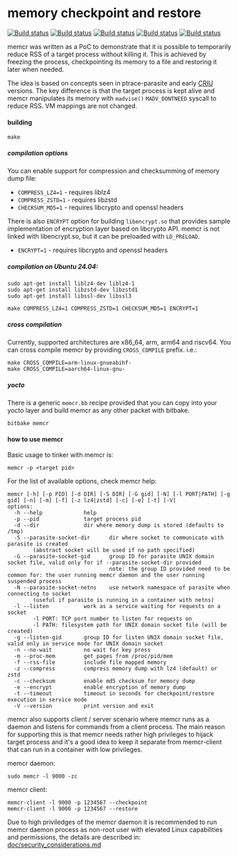 # memory checkpoint and restore

[![Build status](https://github.com/LibertyGlobal/memcr/actions/workflows/ci-x86_64.yml/badge.svg)](https://github.com/LibertyGlobal/memcr/actions/workflows/ci-x86_64.yml)
[![Build status](https://github.com/LibertyGlobal/memcr/actions/workflows/ci-arm.yml/badge.svg)](https://github.com/LibertyGlobal/memcr/actions/workflows/ci-arm.yml)
[![Build status](https://github.com/LibertyGlobal/memcr/actions/workflows/ci-arm64.yml/badge.svg)](https://github.com/LibertyGlobal/memcr/actions/workflows/ci-arm64.yml)
[![Build status](https://github.com/LibertyGlobal/memcr/actions/workflows/ci-riscv64.yml/badge.svg)](https://github.com/LibertyGlobal/memcr/actions/workflows/ci-riscv64.yml)
[![Build status](https://github.com/LibertyGlobal/memcr/actions/workflows/ci-clang.yml/badge.svg)](https://github.com/LibertyGlobal/memcr/actions/workflows/ci-clang.yml)

memcr was written as a PoC to demonstrate that it is possible to temporarily reduce RSS of a target process without killing it. This is achieved by freezing the process, checkpointing its memory to a file and restoring it later when needed.

The idea is based on concepts seen in ptrace-parasite and early [CRIU](https://github.com/checkpoint-restore/criu) versions. The key difference is that the target process is kept alive and memcr manipulates its memory with `madvise()` `MADV_DONTNEED` syscall to reduce RSS. VM mappings are not changed.

#### building

```
make
```
##### compilation options
You can enable support for compression and checksumming of memory dump file:
 - `COMPRESS_LZ4=1` - requires liblz4
 - `COMPRESS_ZSTD=1` - requires libzstd
 - `CHECKSUM_MD5=1` - requires libcrypto and openssl headers

 There is also `ENCRYPT` option for building `libencrypt.so` that provides sample implementation of encryption layer based on libcrypto API. memcr is not linked with libencrypt.so, but it can be preloaded with `LD_PRELOAD`.
 - `ENCRYPT=1` - requires libcrypto and openssl headers

##### compilation on Ubuntu 24.04:
```
sudo apt-get install liblz4-dev liblz4-1
sudo apt-get install libzstd-dev libzstd1
sudo apt-get install libssl-dev libssl3
```

```
make COMPRESS_LZ4=1 COMPRESS_ZSTD=1 CHECKSUM_MD5=1 ENCRYPT=1
```

##### cross compilation
Currently, supported architectures are x86_64, arm, arm64 and riscv64. You can cross compile memcr by providing `CROSS_COMPILE` prefix. i.e.:
```
make CROSS_COMPILE=arm-linux-gnueabihf-
make CROSS_COMPILE=aarch64-linux-gnu-
```
##### yocto
There is a generic `memcr.bb` recipe provided that you can copy into your yocto layer and build memcr as any other packet with bitbake.
```
bitbake memcr
```

#### how to use memcr
Basic usage to tinker with memcr is:
```
memcr -p <target pid>
```
For the list of available options, check memcr help:
```
memcr [-h] [-p PID] [-d DIR] [-S DIR] [-G gid] [-N] [-l PORT|PATH] [-g gid] [-n] [-m] [-f] [-z lz4|zstd] [-c] [-e] [-t] [-V]
options:
  -h --help             help
  -p --pid              target process pid
  -d --dir              dir where memory dump is stored (defaults to /tmp)
  -S --parasite-socket-dir      dir where socket to communicate with parasite is created
        (abstract socket will be used if no path specified)
  -G --parasite-socket-gid      group ID for parasite UNIX domain socket file, valid only for if --parasite-socket-dir provided
                                note: the group ID provided need to be common for: the user running memcr daemon and the user running suspended process
  -N --parasite-socket-netns    use network namespace of parasite when connecting to socket
        (useful if parasite is running in a container with netns)
  -l --listen           work as a service waiting for requests on a socket
        -l PORT: TCP port number to listen for requests on
        -l PATH: filesystem path for UNIX domain socket file (will be created)
  -g --listen-gid       group ID for listen UNIX domain socket file, valid only in service mode for UNIX domain socket
  -n --no-wait          no wait for key press
  -m --proc-mem         get pages from /proc/pid/mem
  -f --rss-file         include file mapped memory
  -z --compress         compress memory dump with lz4 (default) or zstd
  -c --checksum         enable md5 checksum for memory dump
  -e --encrypt          enable encryption of memory dump
  -t --timeout          timeout in seconds for checkpoint/restore execution in service mode
  -V --version          print version and exit
```
memcr also supports client / server scenario where memcr runs as a daemon and listens for commands from a client process. The main reason for supporting this is that memcr needs rather high privileges to hijack target process and it's a good idea to keep it separate from memcr-client that can run in a container with low privileges.

memcr daemon:
```
sudo memcr -l 9000 -zc
```
memcr client:
```
memcr-client -l 9000 -p 1234567 --checkpoint
memcr-client -l 9000 -p 1234567 --restore
```
Due to high priviledges of the memcr daemon it is recommended to run memcr daemon process as non-root user with elevated Linux capabilities and permissions, the details are described in: [doc/security_considerations.md](doc/security_considerations.md)
